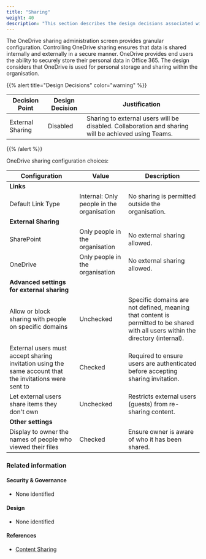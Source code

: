 ```yaml
---
title: "Sharing"
weight: 40
description: "This section describes the design decisions associated with One Drive Sharing for system(s) built using ASD's Blueprint for Secure Cloud."
---
```


The OneDrive sharing administration screen provides granular configuration. Controlling OneDrive sharing ensures that data is shared internally and externally in a secure manner. OneDrive provides end users the ability to securely store their personal data in Office 365. The design considers that OneDrive is used for personal storage and sharing within the organisation.

{{% alert title="Design Decisions" color="warning" %}}

| Decision Point   | Design Decision | Justification                                                                                       |
|------------------|-----------------|-----------------------------------------------------------------------------------------------------|
| External Sharing | Disabled        | Sharing to external users will be disabled. Collaboration and sharing will be achieved using Teams. |

{{% /alert %}}

OneDrive sharing configuration choices:

| Configuration                                                                                          | Value                                     | Description                                                                                                                      |
| ------------------------------------------------------------------------------------------------------ | ----------------------------------------- | -------------------------------------------------------------------------------------------------------------------------------- |
| **Links**                                                                                              |                                           |                                                                                                                                  |
| Default Link Type                                                                                      | Internal: Only people in the organisation | No sharing is permitted outside the organisation.                                                                                |
| **External Sharing**                                                                                   |                                           |                                                                                                                                  |
| SharePoint                                                                                             | Only people in the organisation           | No external sharing allowed.                                                                                                     |
| OneDrive                                                                                               | Only people in the organisation           | No external sharing allowed.                                                                                                     |
| **Advanced settings for external sharing**                                                             |                                           |                                                                                                                                  |
| Allow or block sharing with people on specific domains                                                 | Unchecked                                 | Specific domains are not defined, meaning that content is permitted to be shared with all users within the directory (internal). |
| External users must accept sharing invitation using the same account that the invitations were sent to | Checked                                   | Required to ensure users are authenticated before accepting sharing invitation.                                                  |
| Let external users share items they don't own                                                          | Unchecked                                 | Restricts external users (guests) from re-sharing content.                                                                       |
| **Other settings**                                                                                     |                                           |                                                                                                                                  |
| Display to owner the names of people who viewed their files                                            | Checked                                   | Ensure owner is aware of who it has been shared.                                                                                 |

### Related information

#### Security & Governance

* None identified

#### Design

* None identified

#### References

* [Content Sharing](https://docs.microsoft.com/onedrive/manage-sharing)